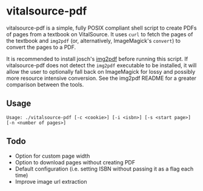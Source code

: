 # vitalsource-pdf
vitalsource-pdf is a simple, fully POSIX compliant shell script to create PDFs of pages from a textbook on VitalSource. It uses `curl` to fetch the pages of the textbook and `img2pdf` (or, alternatively, ImageMagick's `convert`) to convert the pages to a PDF.

It is recommended to install josch's [img2pdf](https://gitlab.mister-muffin.de/josch/img2pdf) before running this script. If vitalsource-pdf does not detect the `img2pdf` executable to be installed, it will allow the user to optionally fall back on ImageMagick for lossy and possibly more resource intensive conversion. See the img2pdf README for a greater comparison between the tools.

## Usage
```
Usage: ./vitalsource-pdf [-c <cookie>] [-i <isbn>] [-s <start page>] [-n <number of pages>]
```

## Todo
* Option for custom page width
* Option to download pages without creating PDF
* Default configuration (i.e. setting ISBN without passing it as a flag each time)
* Improve image url extraction
